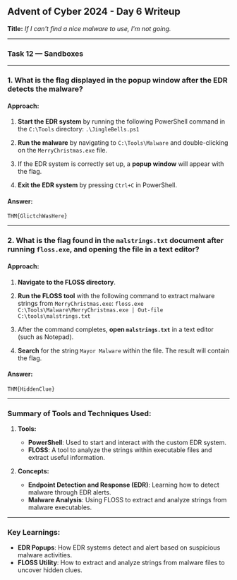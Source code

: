 ## **Advent of Cyber 2024 - Day 6 Writeup**
**Title:** _If I can't find a nice malware to use, I'm not going._

---
### **Task 12 — Sandboxes**

---
### **1. What is the flag displayed in the popup window after the EDR detects the malware?**
#### **Approach:**

1. **Start the EDR system** by running the following PowerShell command in the `C:\Tools` directory:
    `.\JingleBells.ps1`
    
2. **Run the malware** by navigating to `C:\Tools\Malware` and double-clicking on the `MerryChristmas.exe` file.
    
3. If the EDR system is correctly set up, a **popup window** will appear with the flag.
    
4. **Exit the EDR system** by pressing `Ctrl+C` in PowerShell.
    

#### **Answer:**
`THM{GlictchWasHere}`

---

### **2. What is the flag found in the `malstrings.txt` document after running `floss.exe`, and opening the file in a text editor?**
#### **Approach:**
1. **Navigate to the FLOSS directory**.
    
2. **Run the FLOSS tool** with the following command to extract malware strings from `MerryChristmas.exe`:
    `floss.exe C:\Tools\Malware\MerryChristmas.exe | Out-file C:\tools\malstrings.txt`
    
3. After the command completes, **open `malstrings.txt`** in a text editor (such as Notepad).
    
4. **Search** for the string `Mayor Malware` within the file. The result will contain the flag.
    

#### **Answer:**
`THM{HiddenClue}`

---

### **Summary of Tools and Techniques Used:**

1. **Tools:**
    
    - **PowerShell**: Used to start and interact with the custom EDR system.
    - **FLOSS**: A tool to analyze the strings within executable files and extract useful information.
2. **Concepts:**
    
    - **Endpoint Detection and Response (EDR)**: Learning how to detect malware through EDR alerts.
    - **Malware Analysis**: Using FLOSS to extract and analyze strings from malware executables.

---

### **Key Learnings:**
- **EDR Popups**: How EDR systems detect and alert based on suspicious malware activities.
- **FLOSS Utility**: How to extract and analyze strings from malware files to uncover hidden clues.

